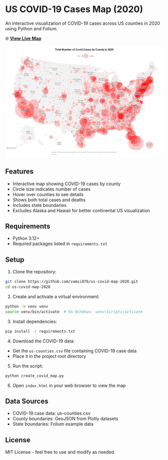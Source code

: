 # US COVID-19 Cases Map (2020)

An interactive visualization of COVID-19 cases across US counties in 2020 using Python and Folium.

🌐 **[View Live Map](https://vamsi876.github.io/us-covid-map-2020/)**

![Sample Map Screenshot](TotalCovidMap-LN-superJumbo.png.webp)

## Features

- Interactive map showing COVID-19 cases by county
- Circle size indicates number of cases
- Hover over counties to see details
- Shows both total cases and deaths
- Includes state boundaries
- Excludes Alaska and Hawaii for better continental US visualization

## Requirements

- Python 3.12+
- Required packages listed in `requirements.txt`

## Setup

1. Clone the repository:
```bash
git clone https://github.com/vamsi876/us-covid-map-2020.git
cd us-covid-map-2020
```

2. Create and activate a virtual environment:
```bash
python -m venv venv
source venv/bin/activate  # On Windows: venv\Scripts\activate
```

3. Install dependencies:
```bash
pip install -r requirements.txt
```

4. Download the COVID-19 data:
- Get the `us-counties.csv` file containing COVID-19 case data
- Place it in the project root directory

5. Run the script:
```bash
python create_covid_map.py
```

6. Open `index.html` in your web browser to view the map

## Data Sources

- COVID-19 case data: us-counties.csv
- County boundaries: GeoJSON from Plotly datasets
- State boundaries: Folium example data

## License

MIT License - feel free to use and modify as needed. 